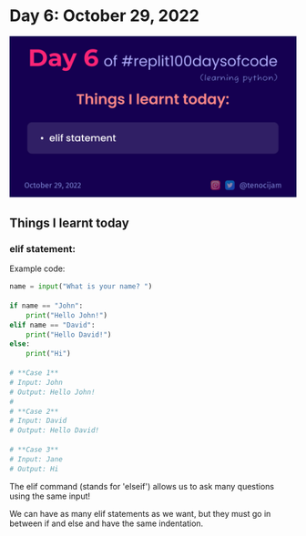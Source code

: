 # Day 6: October 29, 2022
![Day 6](Day6.jpg)

## Things I learnt today

### elif statement:

Example code:
```python
name = input("What is your name? ")

if name == "John":
  	print("Hello John!")
elif name == "David":
	print("Hello David!")
else:
  	print("Hi")

# **Case 1**
# Input: John
# Output: Hello John!
# 
# **Case 2**
# Input: David
# Output: Hello David!

# **Case 3**
# Input: Jane
# Output: Hi
```

The elif command (stands for 'elseif') allows us to ask many questions using the same input! 

We can have as many elif statements as we want, but they must go in between if and else and have the same indentation.